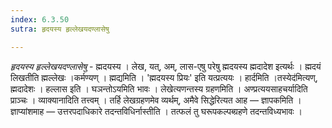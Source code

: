 ```yaml
---
index: 6.3.50
sutra: हृदयस्य हृल्लेखयदण्लासेषु

---
```

_हृदयस्य हृल्लेखयदण्लासेषु_ - ह्मदयस्य । लेख, यत्, अम्, लास-एषु परेषु ह्मदयस्य ह्मदादेश इत्यर्थः । ह्मदयं लिखतीति ह्मल्लेखः ।कर्मण्यण् । ह्मद्यमिति । 'ह्मदयस्य प्रियः' इति यत्प्रत्ययः । हार्दमिति ।तस्येद॑मित्यण्, ह्मदादेशः । हल्लास इति । घञन्तोऽयमिति भावः । लेखेत्यणन्तस्य ग्रहणमिति । अण्प्रत्ययसाहचर्यादिति प्राञ्चः । व्याक्यानादिति तत्त्वम् । तर्हि लेखग्रहणमेव व्यर्थम्, अमैवे सिद्धेरित्यत आह — ज्ञापकमिति । ज्ञाप्यांशमाह — उत्तरपदाधिकारे तदन्तविधिर्नास्तीति । तत्फलं तु घरूपकल्पब्ग्रहणे तदन्तविध्यभावः । 